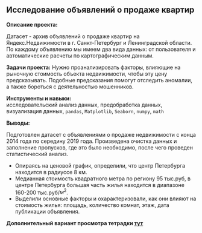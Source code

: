 ## Исследование объявлений о продаже квартир

**Описание проекта:**

Датасет - архив объявлений о продаже квартир на Яндекс.Недвижимости в г. Санкт-Петербург и Ленинградской области. 
По каждому объявлению мы имеем два вида данных: от пользователя и автоматические расчеты по картографическим данным.

**Задачи проекта:** 
Нужно проанализировать факторы, влияющие на рыночную стоимость объекта недвижимости, чтобы эту цену предсказывать.
Подобные предсказания помогут отследить аномалии, а также бороться с деятельностью мошенников.  

**Инструменты и навыки:**  
исследовательский анализ данных, предобработка данных, визуализация данных, `pandas`, `Matplotlib`, `Seaborn`, `numpy`, `math`

**Выводы:**  

Подготовлен датасет с объявлениями о продаже недвижимости с конца 2014 года по середину 2019 года. 
Произведена очистка данных и заполнение пропусков, где это было необходимо, после чего проведен статистический анализ.

* Опираясь на ценовой график, определили, что центр Петербурга находится в радиуссе 8 км.
* Медианная стоимость квадратного метра по региону 95 тыс.руб, в центре Петербурга большая часть жилья находится в диапазоне 160-200 тыс.руб/$м^2$.
* Выделили основные факторы и охарактеризовали, как они влияют на стоимость жилья: площадь, количество комнат, этаж, дата публикации объявления.

__Дополнительный вариант просмотра тетрадки [тут](https://nbviewer.jupyter.org/github/artdaal/yandex-practicum-projects/blob/main/03_exploratory_data_analysis/Real_estate_ad_research.ipynb)__